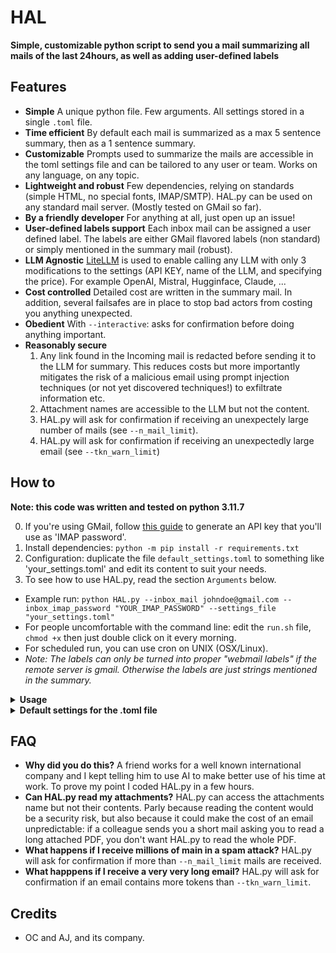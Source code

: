 # HAL
**Simple, customizable python script to send you a mail summarizing all mails of the last 24hours, as well as adding user-defined labels**

## Features
* **Simple** A unique python file. Few arguments. All settings stored in a single `.toml` file.
* **Time efficient** By default each mail is summarized as a max 5 sentence summary, then as a 1 sentence summary.
* **Customizable** Prompts used to summarize the mails are accessible in the toml settings file and can be tailored to any user or team. Works on any language, on any topic.
* **Lightweight and robust** Few dependencies, relying on standards (simple HTML, no special fonts, IMAP/SMTP). HAL.py can be used on any standard mail server. (Mostly tested on GMail so far).
* **By a friendly developer** For anything at all, just open up an issue!
* **User-defined labels support** Each inbox mail can be assigned a user defined label. The labels are either GMail flavored labels (non standard) or simply mentioned in the summary mail (robust).
* **LLM Agnostic** [LiteLLM](https://docs.litellm.ai/docs/providers/) is used to enable calling any LLM with only 3 modifications to the settings (API KEY, name of the LLM, and specifying the price). For example OpenAI, Mistral, Hugginface, Claude, ...
* **Cost controlled** Detailed cost are written in the summary mail. In addition, several failsafes are in place to stop bad actors from costing you anything unexpected.
* **Obedient** With `--interactive`: asks for confirmation before doing anything important.
* **Reasonably secure**
    1. Any link found in the Incoming mail is redacted before sending it to the LLM for summary. This reduces costs but more importantly mitigates the risk of a malicious email using prompt injection techniques (or not yet discovered techniques!) to exfiltrate information etc.
    2. Attachment names are accessible to the LLM but not the content.
    3. HAL.py will ask for confirmation if receiving an unexpectely large number of mails (see `--n_mail_limit`).
    4. HAL.py will ask for confirmation if receiving an unexpectedly large email (see `--tkn_warn_limit`)


## How to
**Note: this code was written and tested on python 3.11.7**

0. If you're using GMail, follow [this guide](https://www.makeuseof.com/gmail-use-imap/) to generate an API key that you'll use as 'IMAP password'.
1. Install dependencies: `python -m pip install -r requirements.txt`
2. Configuration: duplicate the file `default_settings.toml` to something like 'your_settings.toml' and edit its content to suit your needs.
3. To see how to use HAL.py, read the section `Arguments` below.
* Example run: `python HAL.py --inbox_mail johndoe@gmail.com --inbox_imap_password "YOUR_IMAP_PASSWORD" --settings_file "your_settings.toml"`
* For people uncomfortable with the command line: edit the `run.sh` file, `chmod +x` then just double click on it every morning.
* For scheduled run, you can use cron on UNIX (OSX/Linux).
* *Note: The labels can only be turned into proper "webmail labels" if the remote server is gmail. Otherwise the labels are just strings mentioned in the summary.*

<details><summary><strong>Usage</strong></summary><pre><code>
inbox_mail: str
    the mail you want to login to
inbox_imap_password: str
    the IMAP password of inbox_mail
settings_file: str, default "default_settings.toml"
    path to the settings file to use.
dont_labellize: bool, default False
    if True, will not add labels to the remote server. Used for
    debugging.
dont_send_summary: bool, default False
    if True, will not send the summary to the recipients. Used for
    debugging.
disable_labels_entirely: bool, default False
    if True, will not ask the LLM for labels.
interactive: bool, default True
    ask for confirmation at every important step. If you answer
    anything else than "y" the script will completely stop. Mostly
    for debugging.
verbose: bool, default True
use_cache: bool, default False
    if True, will import joblib.Memory and cache the LLM calls.
    Normally only relevant for debugging.
tkn_warn_limit: int, default 3000
    if any mail contains more tokens than this, the script will
    ask for confirmation
total_cost_limit: int, default 1
    if the expected cost is larger than $1, the script will
    ask for confirmation
n_mail_limit: int, default 20
    if the number of mail in the inbox since yesterday is larger than
    this, the script will ask for confirmation
detailed_price: bool, default False
    if True, will mention the detailed breakdown of the price after
    each summary. If False, the details can be found as commented
    HTML in the summary mail.
</code></pre></details>

<details><summary><strong>Default settings for the .toml file</strong></summary><pre><code>
language = "fr"
# any of "fr" or "en". This is used for the strings that appear
# in the summary. Also the dates mentionned will use DD/MM/YYYY in
# "fr" but MM/DD/YYYY in "en"
imap_domain = "imap.gmail.com"
imap_port = 993
smtp_domain = "smtp.gmail.com"
smtp_port = 587
summary_recipients = [ "some_mail@example.org", "other_mail@anotherexample.com",]
available_labels = [ "Contract", "Threats", "Spam", "Newsletter", "From a human", "Money", "Miscellaneous", "Urgent", "Others", ]
labellizer_prompt = """
Tu es mon meilleur assistant. J'ai besoin que tu sélectionne un seul label qui correspondent le mieux à un mail dont je te donne le résumé. Cette tâche est cruciale pour mon entreprise et si tu l'accomplis en respectant les règles je te donnerai une augmentation importante !
Voici les règles que tu dois impérativement respecter :
    - Il est absolument crucial que ta réponse ne contienne qu'un seul label et rien d'autre.
    - Tu n'as pas le droit de mentionner de label qui ne soit pas dans la liste.
    - N'ajoute ni majuscule ni ponctuation au label. Répond simplement le label de la liste sans être polie ni accuser réception de ces règles.
    - Ne t'adresse pas à moi, si tu n'arrives pas à catégoriser en respectant ces simples règles tu seras viré.
Voici un exemple de réponse valide:
```
[LABEL_EXAMPLE]
```
Voici la liste des labels parmi lesquels tu dois choisir: [[LABEL_LIST]]
Je te remercie, nous comptons tous sur toi !
"""
summarizer_prompt = '''
Tu es mon meilleur assistant. J'ai besoin que tu me résumes un email en quelques lignes en suivant des règles. Cette tâche est cruciale pour mon entreprise et si tu l'accomplis en respectant les règles je te donnerai une augmentation importante !
Voici les règles que tu dois impérativement respecter :
    - Ecrit ton résumé en français.
    - Ta réponse ne doit contenir que le résumé du mail, n'accuse pas réception de mes instructions.
    - Ton résumé doit préciser pourquoi la personne nous contacte et ce qu'elle nous demande.
    - Ton résumé doit faire un maximum de 5 phrases. Et chaque phrase doit être sur une ligne (donc un <br> doit separer chaque ligne de ton résumé)
    - Les personnes physiques ou morales mentionnés dans ton résumé doient apparaître en gras.
    - Le format de ton résumé doit être directement du HTML mais n'utilise pas de délimiteurs comme '``` html': répond <b>directement</b> du HTML. Ta réponse sera intégrée dans un <p> donc inutil de l'entourer de <p> ou de <html> <body> etc.
    - Si le mail s'adresse à une personne en particulier, ton résumé doit le préciser. S'il y a plusieurs destinataires, ou que des gens sont en CC, soit précis dans ton résumé pour que l'on sache bien à qui quoi est demandé etc.
    - Ne précise pas de choses sans rapport avec le contenu du mail (par exemple la présence d'un lien pour de désinscription de newsletter).
    - Si le mail est vide ou incomplet, ton résumé doit l'expliquer en restant très concie, inutile de détailler que tu n'as pu accomplir ta tache et tu seras quand même récompensé.
Je te remercie, nous comptons sur toi !
'''
short_summarizer_prompt = '''
Tu es mon meilleur assistant. Je te donne un résumé en html d'un mail en quelques phrases et tu dois me répondre immédiatement un condensé en <b>une seule phrase concise et courte</b> de ce résumé de mail. Ne cherche pas à être polie : le résumé doit être rapide à lire. Le format doit être directement du HTML, sans délimiteur comme '``` html' etc. Utilise <b>du gras</b> pour faire ressortir les éléments importants. Utilise la même langue que le résumé. Cette tâche est cruciale pour mon entreprise et si tu l'accomplis en respectant les règles je te donnerai une augmentation importante !
Je te remercie, nous comptons sur toi !
'''
llm_name = "openai/gpt-4-1106-preview"
# llm_name = "mistral/mistral-large-latest"
LLM_API_KEY = "YOUR_KEY"
# for gpt-4-1106-preview
[llm_price]
prompt = 0.01
completion = 0.03
unit = "dollar"
# for mistral-large-latest
# [llm_price]
# prompt = 0.008
# completion = 0.024
# unit = "euro"
</code></pre></details>


## FAQ
* **Why did you do this?** A friend works for a well known international company and I kept telling him to use AI to make better use of his time at work. To prove my point I coded HAL.py in a few hours.
* **Can HAL.py read my attachments?** HAL.py can access the attachments name but not their contents. Parly because reading the content would be a security risk, but also because it could make the cost of an email unpredictable: if a colleague sends you a short mail asking you to read a long attached PDF, you don't want HAL.py to read the whole PDF.
* **What happens if I receive millions of main in a spam attack?** HAL.py will ask for confirmation if more than `--n_mail_limit` mails are received.
* **What happpens if I receive a very very long email?** HAL.py will ask for confirmation if an email contains more tokens than `--tkn_warn_limit`.


## Credits
* OC and AJ, and its company.

